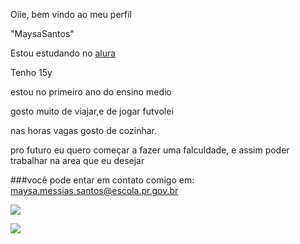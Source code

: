 Oiie, bem vindo ao meu perfil

"MaysaSantos"

Estou estudando no [alura](https://www.alura.com.br/)

Tenho 15y 

estou no primeiro ano do ensino medio

gosto muito de viajar,e de jogar futvolei

nas horas vagas gosto de cozinhar.

pro futuro eu quero começar a fazer uma falculdade, e assim poder trabalhar na area que eu desejar 

###você pode entar em contato comigo em: maysa.messias.santos@escola.pr.gov.br

![](https://media1.tenor.com/m/tF7QYiNQc4sAAAAd/merry-christmas-wrecking-ball.gif)


![](https://media.tenor.com/3B7feutfPogAAAAM/claire-dancing.gif)


